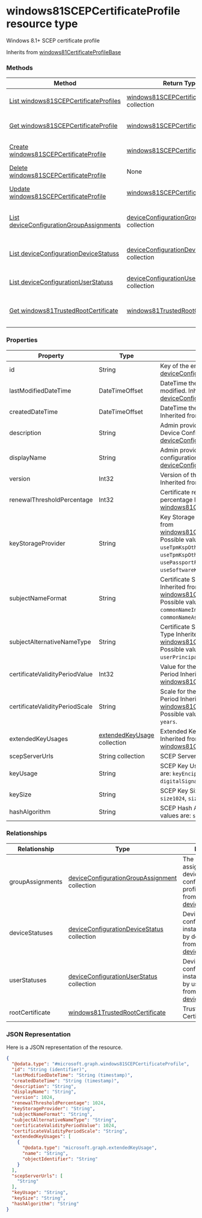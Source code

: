 # windows81SCEPCertificateProfile resource type

Windows 8.1+ SCEP certificate profile

Inherits from [windows81CertificateProfileBase](../resources/windows81CertificateProfileBase.md)

### Methods
|Method|Return Type|Description|
|---|---|---|
|[List windows81SCEPCertificateProfiles](../api/windows81SCEPCertificateProfile_list.md)|[windows81SCEPCertificateProfile](../resources/windows81SCEPCertificateProfile.md) collection|List properties and relationships of the [windows81SCEPCertificateProfile](../resources/windows81SCEPCertificateProfile.md) objects.|
|[Get windows81SCEPCertificateProfile](../api/windows81SCEPCertificateProfile_get.md)|[windows81SCEPCertificateProfile](../resources/windows81SCEPCertificateProfile.md)|Read properties and relationships of the [windows81SCEPCertificateProfile](../resources/windows81SCEPCertificateProfile.md) object.|
|[Create windows81SCEPCertificateProfile](../api/windows81SCEPCertificateProfile_create.md)|[windows81SCEPCertificateProfile](../resources/windows81SCEPCertificateProfile.md)|Create a new [windows81SCEPCertificateProfile](../resources/windows81SCEPCertificateProfile.md) object.|
|[Delete windows81SCEPCertificateProfile](../api/windows81SCEPCertificateProfile_delete.md)|None|Deletes a [windows81SCEPCertificateProfile](../resources/windows81SCEPCertificateProfile.md).|
|[Update windows81SCEPCertificateProfile](../api/windows81SCEPCertificateProfile_update.md)|[windows81SCEPCertificateProfile](../resources/windows81SCEPCertificateProfile.md)|Update the properties of a [windows81SCEPCertificateProfile](../resources/windows81SCEPCertificateProfile.md) object.|
|[List deviceConfigurationGroupAssignments](../api/windows81SCEPCertificateProfile_list_deviceConfigurationGroupAssignment.md)|[deviceConfigurationGroupAssignment](../resources/deviceConfigurationGroupAssignment.md) collection|Get the deviceConfigurationGroupAssignments from the groupAssignments navigation property.|
|[List deviceConfigurationDeviceStatuss](../api/windows81SCEPCertificateProfile_list_deviceConfigurationDeviceStatus.md)|[deviceConfigurationDeviceStatus](../resources/deviceConfigurationDeviceStatus.md) collection|Get the deviceConfigurationDeviceStatuss from the deviceStatuses navigation property.|
|[List deviceConfigurationUserStatuss](../api/windows81SCEPCertificateProfile_list_deviceConfigurationUserStatus.md)|[deviceConfigurationUserStatus](../resources/deviceConfigurationUserStatus.md) collection|Get the deviceConfigurationUserStatuss from the userStatuses navigation property.|
|[Get windows81TrustedRootCertificate](../api/windows81SCEPCertificateProfile_get_windows81TrustedRootCertificate.md)|[windows81TrustedRootCertificate](../resources/windows81TrustedRootCertificate.md)|Get the [windows81TrustedRootCertificate](../resources/windows81TrustedRootCertificate.md) from the rootCertificate navigation property.|

### Properties
|Property|Type|Description|
|---|---|---|
|id|String|Key of the entity. Inherited from [deviceConfiguration](../resources/deviceConfiguration.md)|
|lastModifiedDateTime|DateTimeOffset|DateTime the object was last modified. Inherited from [deviceConfiguration](../resources/deviceConfiguration.md)|
|createdDateTime|DateTimeOffset|DateTime the object was created. Inherited from [deviceConfiguration](../resources/deviceConfiguration.md)|
|description|String|Admin provided description of the Device Configuration. Inherited from [deviceConfiguration](../resources/deviceConfiguration.md)|
|displayName|String|Admin provided name of the device configuration. Inherited from [deviceConfiguration](../resources/deviceConfiguration.md)|
|version|Int32|Version of the device configuration. Inherited from [deviceConfiguration](../resources/deviceConfiguration.md)|
|renewalThresholdPercentage|Int32|Certificate renewal threshold percentage Inherited from [windows81CertificateProfileBase](../resources/windows81CertificateProfileBase.md)|
|keyStorageProvider|String|Key Storage Provider (KSP) Inherited from [windows81CertificateProfileBase](../resources/windows81CertificateProfileBase.md) Possible values are: `useTpmKspOtherwiseUseSoftwareKsp`, `useTpmKspOtherwiseFail`, `usePassportForWorkKspOtherwiseFail`, `useSoftwareKsp`.|
|subjectNameFormat|String|Certificate Subject Name Format Inherited from [windows81CertificateProfileBase](../resources/windows81CertificateProfileBase.md) Possible values are: `commonName`, `commonNameIncludingEmail`, `commonNameAsEmail`.|
|subjectAlternativeNameType|String|Certificate Subject Alternative Name Type Inherited from [windows81CertificateProfileBase](../resources/windows81CertificateProfileBase.md) Possible values are: `emailAddress`, `userPrincipalName`.|
|certificateValidityPeriodValue|Int32|Value for the Certificate Validity Period Inherited from [windows81CertificateProfileBase](../resources/windows81CertificateProfileBase.md)|
|certificateValidityPeriodScale|String|Scale for the Certificate Validity Period Inherited from [windows81CertificateProfileBase](../resources/windows81CertificateProfileBase.md) Possible values are: `days`, `months`, `years`.|
|extendedKeyUsages|[extendedKeyUsage](../resources/extendedKeyUsage.md) collection|Extended Key Usage (EKU) settings Inherited from [windows81CertificateProfileBase](../resources/windows81CertificateProfileBase.md)|
|scepServerUrls|String collection|SCEP Server Url(s).|
|keyUsage|String|SCEP Key Usage. Possible values are: `keyEncipherment`, `digitalSignature`.|
|keySize|String|SCEP Key Size. Possible values are: `size1024`, `size2048`.|
|hashAlgorithm|String|SCEP Hash Algorithm. Possible values are: `sha1`, `sha2`.|

### Relationships
|Relationship|Type|Description|
|---|---|---|
|groupAssignments|[deviceConfigurationGroupAssignment](../resources/deviceConfigurationGroupAssignment.md) collection|The list of group assignments for the device configuration profile. Inherited from [deviceConfiguration](deviceConfiguration.md)|
|deviceStatuses|[deviceConfigurationDeviceStatus](../resources/deviceConfigurationDeviceStatus.md) collection|Device configuration installation stauts by device. Inherited from [deviceConfiguration](deviceConfiguration.md)|
|userStatuses|[deviceConfigurationUserStatus](../resources/deviceConfigurationUserStatus.md) collection|Device configuration installation stauts by user. Inherited from [deviceConfiguration](deviceConfiguration.md)|
|rootCertificate|[windows81TrustedRootCertificate](../resources/windows81TrustedRootCertificate.md)|Trusted Root Certificate|

### JSON Representation
Here is a JSON representation of the resource.
<!-- {
  "blockType": "resource",
  "keyProperty": "id",
  "@odata.type": "microsoft.graph.windows81SCEPCertificateProfile"
}
-->
```json
{
  "@odata.type": "#microsoft.graph.windows81SCEPCertificateProfile",
  "id": "String (identifier)",
  "lastModifiedDateTime": "String (timestamp)",
  "createdDateTime": "String (timestamp)",
  "description": "String",
  "displayName": "String",
  "version": 1024,
  "renewalThresholdPercentage": 1024,
  "keyStorageProvider": "String",
  "subjectNameFormat": "String",
  "subjectAlternativeNameType": "String",
  "certificateValidityPeriodValue": 1024,
  "certificateValidityPeriodScale": "String",
  "extendedKeyUsages": [
    {
      "@odata.type": "microsoft.graph.extendedKeyUsage",
      "name": "String",
      "objectIdentifier": "String"
    }
  ],
  "scepServerUrls": [
    "String"
  ],
  "keyUsage": "String",
  "keySize": "String",
  "hashAlgorithm": "String"
}
```

